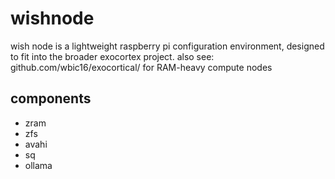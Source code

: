 # wishnode
wish node is a lightweight raspberry pi configuration environment, designed to fit into the broader exocortex project.
also see: github.com/wbic16/exocortical/ for RAM-heavy compute nodes

components
----------
* zram
* zfs
* avahi
* sq
* ollama
